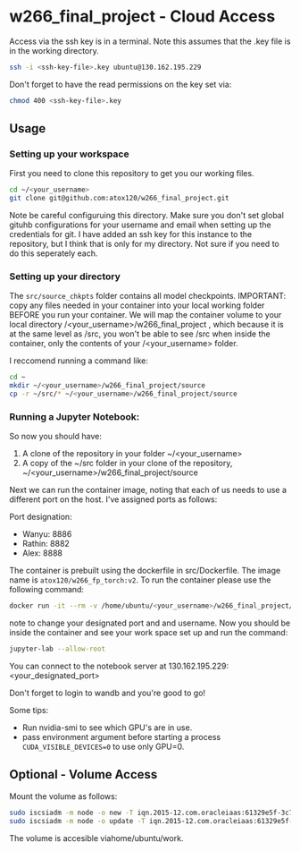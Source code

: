 # w266_final_project - Cloud Access

Access via the ssh key is in a terminal. Note this assumes that the .key file is in the working directory. 

```bash
ssh -i <ssh-key-file>.key ubuntu@130.162.195.229
```

Don't forget to have the read permissions on the key set via:

```bash
chmod 400 <ssh-key-file>.key
```

## Usage

### Setting up your workspace

First you need to clone this repository to get you our working files.
```bash
cd ~/<your_username>
git clone git@github.com:atox120/w266_final_project.git
```
Note be careful configuruing this directory. Make sure you don't set global gituhb configurations for your username and email when setting up the credentials for git. I have added an ssh key for this instance to the repository, but I think that is only for my directory. Not sure if you need to do this seperately each. 

### Setting up your directory

The `src/source_chkpts` folder contains all model checkpoints. IMPORTANT: copy any files needed in your container into your local working folder BEFORE you run your container. We will map the container volume to your local directory /<your_username>/w266_final_project , which because it is at the same level as /src, you won't be able to see /src when inside the container, only the contents of your /<your_username> folder.
  
I reccomend running a command like:
  
```bash
cd ~
mkdir ~/<your_username>/w266_final_project/source
cp -r ~/src/* ~/<your_username>/w266_final_project/source
```

### Running a Jupyter Notebook:

So now you should have:

1. A clone of the repository in your folder ~/<your_username>
2. A copy of the ~/src folder in your clone of the repository, ~/<your_username>/w266_final_project/source

Next we can run the container image, noting that each of us needs to use a different port on the host. I've assigned ports as follows:

Port designation:

- Wanyu: 8886
- Rathin: 8882
- Alex: 8888

The container is prebuilt using the dockerfile in src/Dockerfile. The image name is `atox120/w266_fp_torch:v2`. To run the container please use the following command:

```bash
docker run -it --rm -v /home/ubuntu/<your_username>/w266_final_project/:/workspace/w266_final_project -p <your_designated_port>:8888 --gpus=all atox120/w266_fp_torch:v2
```
note to change your designated port and and username. Now you should be inside the container and see your work space set up and run the command:

```bash
jupyter-lab --allow-root
```
You can connect to the notebook server at 130.162.195.229:<your_designated_port>

Don't forget to login to wandb and you're good to go! 

Some tips:

- Run nvidia-smi to see which GPU's are in use. 
- pass environment argument before starting a process `CUDA_VISIBLE_DEVICES=0` to use only GPU=0.


## Optional - Volume Access

Mount the volume as follows:
```bash
sudo iscsiadm -m node -o new -T iqn.2015-12.com.oracleiaas:61329e5f-3c77-44e8-a9b0-bbb5531217f4 -p 169.254.2.2:3260
sudo iscsiadm -m node -o update -T iqn.2015-12.com.oracleiaas:61329e5f-3c77-44e8-a9b0-bbb5531217f4 -n 
```

The volume is accesible viahome/ubuntu/work.
